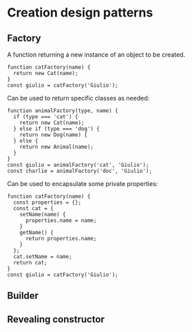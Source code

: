 # Creation design patterns

## Factory
A function returning a new instance of an object to be created.
```
function catFactory(name) {
  return new Cat(name);
}
const giulio = catFactory('Giulio');
```

Can be used to return specific classes as needed:
```
function animalFactory(type, name) {
  if (type === 'cat') {
    return new Cat(name);
  } else if (type === 'dog') {
    return new Dog(name) {
  } else {
    return new Animal(name);
  }
}
const giulio = animalFactory('cat', 'Giulio');
const charlie = animalFactory('doc', 'Giulio');
```

Can be used to encapsulate some private properties:
```
function catFactory(name) {
  const properties = {};
  const cat = {
    setName(name) {
      properties.name = name;
    }
    getName() {
      return properties.name;
    }
  };
  cat.setName = name;
  return cat;
}
const giulio = catFactory('Giulio');
```


## Builder

## Revealing constructor
